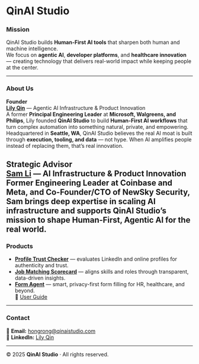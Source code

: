 # QinAI Studio

### **Mission**
QinAI Studio builds **Human-First AI tools** that sharpen both human and machine intelligence.  
We focus on **agentic AI**, **developer platforms**, and **healthcare innovation** — creating technology that delivers real-world impact while keeping people at the center.

---

### **About Us**

**Founder**  
[**Lily Qin**](https://www.linkedin.com/in/lily-qin-2312382/) — Agentic AI Infrastructure & Product Innovation  
A former **Principal Engineering Leader** at **Microsoft, Walgreens, and Philips**, Lily founded **QinAI Studio** to build **Human-First AI workflows** that turn complex automation into something natural, private, and empowering.  
Headquartered in **Seattle, WA**, QinAI Studio believes the real AI moat is built through **execution, tooling, and data** — not hype. When AI amplifies people instead of replacing them, that’s real innovation.

**Strategic Advisor**  
[**Sam Li**](https://www.linkedin.com/in/samsongli/) — AI Infrastructure & Product Innovation  
Former **Engineering Leader at Coinbase and Meta**, and **Co-Founder/CTO** of **NewSky Security**, Sam brings deep expertise in scaling AI infrastructure and supports QinAI Studio’s mission to shape **Human-First, Agentic AI** for the real world.
---



### **Products**
- **[Profile Trust Checker](https://qinaistudio-profilechecker.streamlit.app/)** — evaluates LinkedIn and online profiles for authenticity and trust.  
- **[Job Matching Scorecard](https://qinaistudio-jobmatch.streamlit.app/)** — aligns skills and roles through transparent, data-driven insights.  
- **[Form Agent](https://qinaistudio-formagent.streamlit.app/)** — smart, privacy-first form filling for HR, healthcare, and beyond.  
  📘 [User Guide](https://github.com/LilyQin19/qinaistudio.github.io/blob/main/FormAgent_UserGuide.md)

---

### **Contact**
📧 **Email:** [hongrong@qinaistudio.com](mailto:hongrong@qinaistudio.com)  
🔗 **LinkedIn:** [Lily Qin](https://www.linkedin.com/in/lily-qin-2312382/)  

---

© 2025 **QinAI Studio** · All rights reserved.
